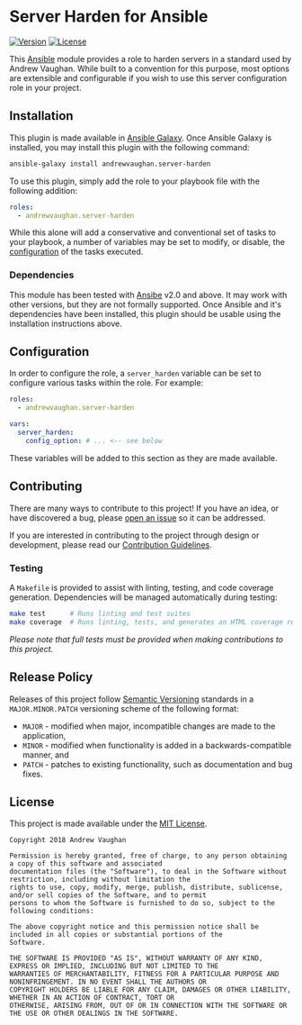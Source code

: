 # Server Harden for Ansible

[![Version][version-image]][github-release]
[![License][license-image]][github-license]

This [Ansible][ansible] module provides a role to harden servers in a standard used by Andrew Vaughan.  While built
to a convention for this purpose, most options are extensible and configurable if you wish to use this server
configuration role in your project.

## Installation

This plugin is made available in [Ansible Galaxy][ansible-galaxy].  Once Ansible Galaxy is installed, you may install
this plugin with the following command:

```bash
ansible-galaxy install andrewvaughan.server-harden
```

To use this plugin, simply add the role to your playbook file with the following addition:

```yml
roles:
  - andrewvaughan.server-harden
```

While this alone will add a conservative and conventional set of tasks to your playbook, a number of variables may be
set to modify, or disable, the [configuration](#configuration) of the tasks executed.

### Dependencies

This module has been tested with [Ansibe][ansible] v2.0 and above.  It may work with other versions, but they are not
formally supported.  Once Ansible and it's dependencies have been installed, this plugin should be usable using the
installation instructions above.

## Configuration

In order to configure the role, a `server_harden` variable can be set to configure various tasks within the role.  For
example:

```yaml
roles:
  - andrewvaughan.server-harden

vars:
  server_harden:
    config_option: # ... <-- see below
```

These variables will be added to this section as they are made available.

## Contributing

There are many ways to contribute to this project!  If you have an idea, or have discovered a bug, please
[open an issue][github-issue] so it can be addressed.

If you are interested in contributing to the project through design or development, please read our
[Contribution Guidelines][github-contribute].

### Testing

A `Makefile` is provided to assist with linting, testing, and code coverage generation.  Dependencies will be managed
automatically during testing:

```bash
make test      # Runs linting and test suites
make coverage  # Runs linting, tests, and generates an HTML coverage report
```

*Please note that full tests must be provided when making contributions to this project.*

## Release Policy

Releases of this project follow [Semantic Versioning][semver] standards in a `MAJOR.MINOR.PATCH`
versioning scheme of the following format:

* `MAJOR` - modified when major, incompatible changes are made to the application,
* `MINOR` - modified when functionality is added in a backwards-compatible manner, and
* `PATCH` - patches to existing functionality, such as documentation and bug fixes.

## License

This project is made available under the [MIT License][github-license].

```
Copyright 2018 Andrew Vaughan

Permission is hereby granted, free of charge, to any person obtaining a copy of this software and associated
documentation files (the "Software"), to deal in the Software without restriction, including without limitation the
rights to use, copy, modify, merge, publish, distribute, sublicense, and/or sell copies of the Software, and to permit
persons to whom the Software is furnished to do so, subject to the following conditions:

The above copyright notice and this permission notice shall be included in all copies or substantial portions of the
Software.

THE SOFTWARE IS PROVIDED "AS IS", WITHOUT WARRANTY OF ANY KIND, EXPRESS OR IMPLIED, INCLUDING BUT NOT LIMITED TO THE
WARRANTIES OF MERCHANTABILITY, FITNESS FOR A PARTICULAR PURPOSE AND NONINFRINGEMENT. IN NO EVENT SHALL THE AUTHORS OR
COPYRIGHT HOLDERS BE LIABLE FOR ANY CLAIM, DAMAGES OR OTHER LIABILITY, WHETHER IN AN ACTION OF CONTRACT, TORT OR
OTHERWISE, ARISING FROM, OUT OF OR IN CONNECTION WITH THE SOFTWARE OR THE USE OR OTHER DEALINGS IN THE SOFTWARE.
```


[version-image]:     http://img.shields.io/badge/release-1.0.0-blue.svg?style=flat
[license-image]:     http://img.shields.io/badge/license-MIT-blue.svg?style=flat

[github-license]:    https://github.com/andrewvaughan/ansible-role-server-harden/blob/master/LICENSE
[github-contribute]: https://github.com/andrewvaughan/ansible-role-server-harden/blob/master/CONTRIBUTING.md
[github-issue]:      https://github.com/andrewvaughan/ansible-role-server-harden/issues
[github-release]:    https://github.com/andrewvaughan/ansible-role-server-harden/releases

[ansible]:           https://www.ansible.com/
[ansible-galaxy]:    https://galaxy.ansible.com/
[semver]:            http://semver.org/
